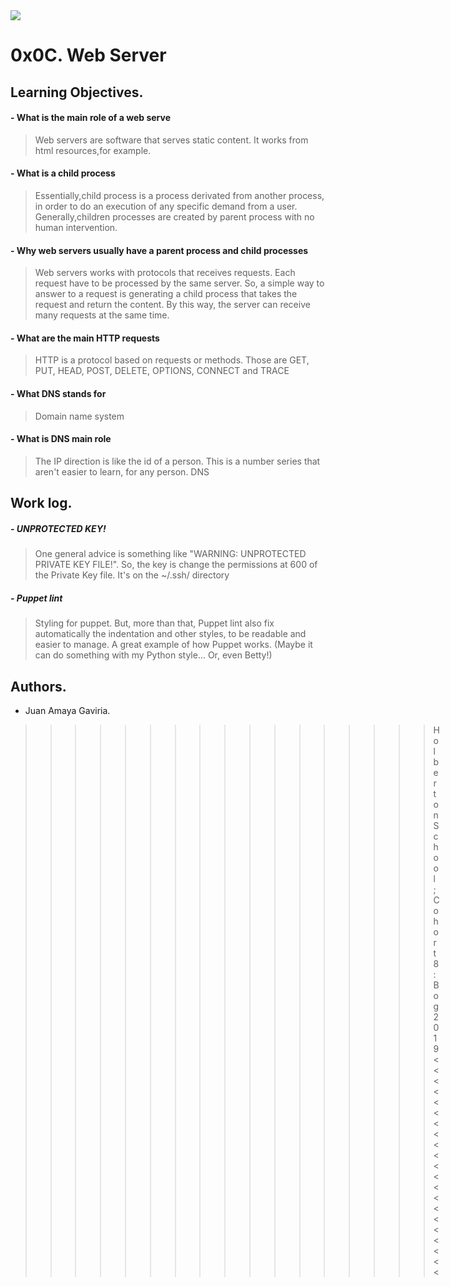 <img src="https://camo.githubusercontent.com/c5d27ff0111c29e03f64bc98ffd377b21d294db6/68747470733a2f2f7777772e686f6c626572746f6e7363686f6f6c2e636f6d2f686f6c626572746f6e2d6c6f676f2d747769747465722d636172642e706e67">

# 0x0C. Web Server

## Learning Objectives.

#### - What is the main role of a web serve
>Web servers are software that serves static content. It works from html resources,for example.
#### - What is a child process
>Essentially,child process is a process derivated from another process, in order to do an execution of any specific demand from a user. Generally,children processes are created by parent process with no human intervention.
#### - Why web servers usually have a parent process and child processes
>Web servers works with protocols that receives requests. Each request have to be processed by the same server. So, a simple way to answer to a request is generating a child process that takes the request and return the content. By this way, the server can receive many requests at the same time.
#### - What are the main HTTP requests
>HTTP is a protocol based on requests or methods. Those are GET, PUT, HEAD, POST, DELETE, OPTIONS, CONNECT and TRACE
#### - What DNS stands for
>Domain name system
#### - What is DNS main role
>The IP direction is like the id of a person. This is a number series that aren't easier to learn, for any person. DNS 
## Work log.

##### - UNPROTECTED KEY!
> One general advice is something like \"WARNING: UNPROTECTED PRIVATE KEY FILE!\". So, the key is change the permissions at 600 of the Private Key file. It's on the ~/.ssh/ directory

##### - Puppet lint
> Styling for puppet. But, more than that, Puppet lint also fix automatically the indentation and other styles, to be readable and easier to manage. A great example of how Puppet works. (Maybe it can do something with my Python style... Or, even Betty!)


## Authors.
* Juan Amaya Gaviria.

>>>>>>>>>>>>>>>>>Holberton School; Cohort 8: Bog 2019<<<<<<<<<<<<<<<<<<<<<
